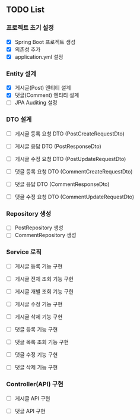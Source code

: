 ## TODO List

### 프로젝트 초기 설정
- [x] Spring Boot 프로젝트 생성 
- [x] 의존성 추가 
- [x] application.yml 설정

### Entity 설계
- [x] 게시글(Post) 엔티티 설계
- [x] 댓글(Comment) 엔티티 설계
- [ ] JPA Auditing 설정

### DTO 설계
- [ ] 게시글 등록 요청 DTO (PostCreateRequestDto)
- [ ] 게시글 응답 DTO (PostResponseDto)
- [ ] 게시글 수정 요청 DTO (PostUpdateRequestDto)

- [ ] 댓글 등록 요청 DTO (CommentCreateRequestDto)
- [ ] 댓글 응답 DTO (CommentResponseDto)
- [ ] 댓글 수정 요청 DTO (CommentUpdateRequestDto)

### Repository 생성
- [ ] PostRepository 생성
- [ ] CommentRepository 생성

### Service 로직
- [ ] 게시글 등록 기능 구현
- [ ] 게시글 전체 조회 기능 구현
- [ ] 게시글 개별 조회 기능 구현
- [ ] 게시글 수정 기능 구현
- [ ] 게시글 삭제 기능 구현

- [ ] 댓글 등록 기능 구현
- [ ] 댓글 목록 조회 기능 구현
- [ ] 댓글 수정 기능 구현
- [ ] 댓글 삭제 기능 구현

### Controller(API) 구현
- [ ] 게시글 API 구현
- [ ] 댓글 API 구현

